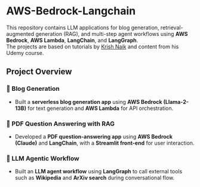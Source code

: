 # AWS-Bedrock-Langchain

This repository contains LLM applications for blog generation, retrieval-augmented generation (RAG), and multi-step agent workflows using **AWS Bedrock**, **AWS Lambda**, **LangChain**, and **LangGraph**.  
The projects are based on tutorials by [Krish Naik](https://www.youtube.com/@krishnaik06) and content from his Udemy course.

## Project Overview

### 📝 Blog Generation
- Built a **serverless blog generation app** using **AWS Bedrock (Llama-2-13B)** for text generation and **AWS Lambda** for API orchestration.

### 📄 PDF Question Answering with RAG
- Developed a **PDF question-answering app** using **AWS Bedrock (Claude)** and **LangChain**, with a **Streamlit front-end** for user interaction.

### 🤖 LLM Agentic Workflow
- Built an **LLM agent workflow** using **LangGraph** to call external tools such as **Wikipedia** and **ArXiv search** during conversational flow.

